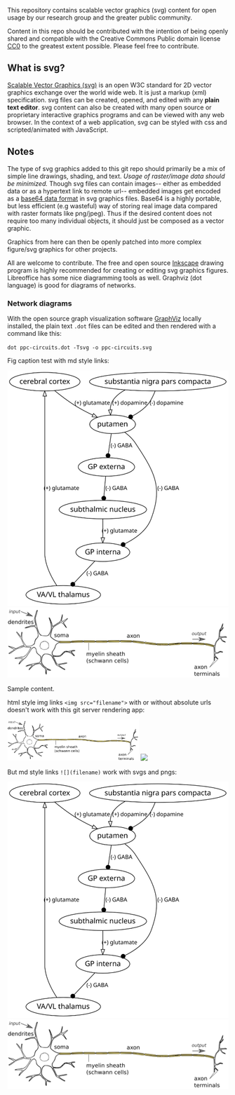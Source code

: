 This repository contains scalable vector graphics (svg) content for open usage by our research group and the greater public community.

Content in this repo should be contributed with the intention of being openly shared and compatible with the Creative Commons Public domain license [CC0](https://creativecommons.org/share-your-work/public-domain/cc0/) to the greatest extent possible. Please feel free to contribute.

## What is svg?

[Scalable Vector Graphics (svg)](https://en.wikipedia.org/wiki/Scalable_Vector_Graphics) is an open W3C standard for 2D vector graphics exchange over the world wide web. It is just a markup (xml) specification. svg files can be created, opened, and edited with any **plain text editor**. svg content can also be created with many open source or proprietary interactive graphics programs and can be viewed with any web browser. In the context of a web application, svg can be styled with css and scripted/animated with JavaScript.


## Notes

The type of svg graphics added to this git repo should primarily be a mix of simple line drawings, shading, and text. *Usage of raster/image data should be minimized.* Though svg files can contain images-- either as embedded data or as a hypertext link to remote url-- embedded images get encoded as a [base64 data format](https://developer.mozilla.org/en-US/docs/Web/HTTP/Basics_of_HTTP/Data_URIs) in svg graphics files. Base64 is a highly portable, but less efficient (e.g wasteful) way of storing real image data compared with raster formats like png/jpeg). Thus if the desired content does not require too many individual objects, it should just be composed as a vector graphic.

Graphics from here can then be openly patched into more complex figure/svg graphics for other projects.

All are welcome to contribute. The free and open source [Inkscape](https://inkscape.org) drawing program is highly recommended for creating or editing svg graphics figures. Libreoffice has some nice diagramming tools as well. Graphviz (dot language) is good for diagrams of networks.

<!-- Recommended workflow is to clone this repo locally, then make a working branch for yourself separate from the master branch while working on collaborative changes or adding new content. Then merge the changes with master. -->

### Network diagrams

With the open source graph visualization software [GraphViz](http://www.graphviz.org/) locally installed, the plain text `.dot` files can be edited and then rendered with a command like this:  

`dot ppc-circuits.dot -Tsvg -o ppc-circuits.svg`

Fig caption test with md style links:

<div>

![](basal-ganglia-circuits.svg)  
![](fig_motor-neuron-key.png)  

<figcaption>Sample content.</figcaption>
</div>

html style img links `<img src="filename">` with or without absolute urls doesn't work with this git server rendering app:  

<img src="fig_motor-neuron-key.png" width="300px">
<img src="https://git.ackmanlab.com/jackman/svg-assets/src/branch/master/fig_motor-neuron-key.png" width="300px">

But md style links `![](filename)` work with svgs and pngs:

![](basal-ganglia-circuits.svg)  
![](fig_motor-neuron-key.png)  

